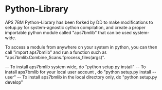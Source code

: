 # Python-Library

APS 7BM Python-Library has been forked by DD to make modifications to setup.py for system-agnostic cython compilation, and create a proper importable python module called "aps7bmlib" that can be used system-wide.

To access a module from anywhere on your system in python, you can then call "import aps7bmlib" and run a function such as "aps7bmlib.Combine_Scans.fprocess_files(args)".

-- To install aps7bmlib system wide, do "python setup.py install"
-- To install aps7bmlib for your local user account , do "python setup.py install --user"
-- To install aps7bmlib in the local directory only, do "python setup.py develop"
